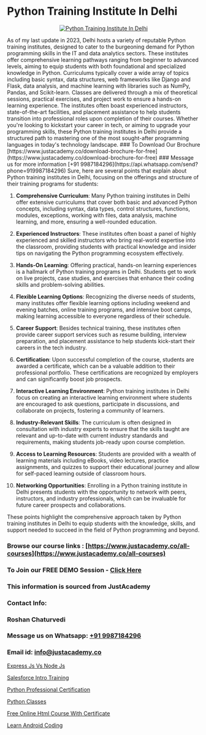 # Python Training Institute In Delhi

<p align="center">
  <a href="https://justacademy.co/course-detail/python-training">
    <img src="https://justacademy.co/storage2/course_image/1709713400_course_image.webp" alt="Python Training Institute In Delhi">
  </a>
</p>
As of my last update in 2023, Delhi hosts a variety of reputable Python training institutes, designed to cater to the burgeoning demand for Python programming skills in the IT and data analytics sectors. These institutes offer comprehensive learning pathways ranging from beginner to advanced levels, aiming to equip students with both foundational and specialized knowledge in Python. Curriculums typically cover a wide array of topics including basic syntax, data structures, web frameworks like Django and Flask, data analysis, and machine learning with libraries such as NumPy, Pandas, and Scikit-learn. Classes are delivered through a mix of theoretical sessions, practical exercises, and project work to ensure a hands-on learning experience. The institutes often boast experienced instructors, state-of-the-art facilities, and placement assistance to help students transition into professional roles upon completion of their courses. Whether you're looking to kickstart your career in tech, or aiming to upgrade your programming skills, these Python training institutes in Delhi provide a structured path to mastering one of the most sought-after programming languages in today's technology landscape.
### To Download Our Brochure [https://www.justacademy.co/download-brochure-for-free](https://www.justacademy.co/download-brochure-for-free)
### Message us for more information [+91 9987184296](https://api.whatsapp.com/send?phone=919987184296)
Sure, here are several points that explain about Python training institutes in Delhi, focusing on the offerings and structure of their training programs for students:

1) **Comprehensive Curriculum**: Many Python training institutes in Delhi offer extensive curriculums that cover both basic and advanced Python concepts, including syntax, data types, control structures, functions, modules, exceptions, working with files, data analysis, machine learning, and more, ensuring a well-rounded education.

2) **Experienced Instructors**: These institutes often boast a panel of highly experienced and skilled instructors who bring real-world expertise into the classroom, providing students with practical knowledge and insider tips on navigating the Python programming ecosystem effectively.

3) **Hands-On Learning**: Offering practical, hands-on learning experiences is a hallmark of Python training programs in Delhi. Students get to work on live projects, case studies, and exercises that enhance their coding skills and problem-solving abilities.

4) **Flexible Learning Options**: Recognizing the diverse needs of students, many institutes offer flexible learning options including weekend and evening batches, online training programs, and intensive boot camps, making learning accessible to everyone regardless of their schedule.

5) **Career Support**: Besides technical training, these institutes often provide career support services such as resume building, interview preparation, and placement assistance to help students kick-start their careers in the tech industry.

6) **Certification**: Upon successful completion of the course, students are awarded a certificate, which can be a valuable addition to their professional portfolio. These certifications are recognized by employers and can significantly boost job prospects.

7) **Interactive Learning Environment**: Python training institutes in Delhi focus on creating an interactive learning environment where students are encouraged to ask questions, participate in discussions, and collaborate on projects, fostering a community of learners.

8) **Industry-Relevant Skills**: The curriculum is often designed in consultation with industry experts to ensure that the skills taught are relevant and up-to-date with current industry standards and requirements, making students job-ready upon course completion.

9) **Access to Learning Resources**: Students are provided with a wealth of learning materials including eBooks, video lectures, practice assignments, and quizzes to support their educational journey and allow for self-paced learning outside of classroom hours.

10) **Networking Opportunities**: Enrolling in a Python training institute in Delhi presents students with the opportunity to network with peers, instructors, and industry professionals, which can be invaluable for future career prospects and collaborations.

These points highlight the comprehensive approach taken by Python training institutes in Delhi to equip students with the knowledge, skills, and support needed to succeed in the field of Python programming and beyond.

### Browse our course links : [https://www.justacademy.co/all-courses](https://www.justacademy.co/all-courses) 
### To Join our FREE DEMO Session - [Click Here](https://www.justacademy.co/register-for-course-demo)


### This information is sourced from JustAcademy
### Contact Info:
### Roshan Chaturvedi
### Message us on Whatsapp: [+91 9987184296](https://api.whatsapp.com/send?phone=919987184296)
### Email id: [info@justacademy.co](mailto:info@justacademy.co)
                
[Express Js Vs Node Js](https://www.linkedin.com/pulse/express-js-vs-node-justacademyderby-2ulke?trackingId=soudO9dZkPh0%2FUQm3hHQDw%3D%3D&lipi=urn%3Ali%3Apage%3Ad_flagship3_company_admin%3BPi8IvO9YQ5y8xQZ23yq6yg%3D%3D)

[Salesforce Intro Training](https://www.linkedin.com/pulse/salesforce-intro-training-justacademy-bay-area-ha1dc?trackingId=CO0%2BjFpvqYi9eijPuguKwg%3D%3D&lipi=urn%3Ali%3Apage%3Ad_flagship3_company_admin%3BUI98nTeyST%2B7oemIDF0TUQ%3D%3D)

[Python Professional Certification](https://medium.com/@mahi3106/python-professional-certification-e1be338a855a)

[Python Classes](https://medium.com/@roneet705/python-classes-f8c487d13ab8)

[Free Online Html Course With Certificate](https://justacademyin.github.io/justacademy/free-online-html-course-with-certificate)

[Learn Android Coding](https://justacademyin.github.io/justacademy/learn-android-coding)

